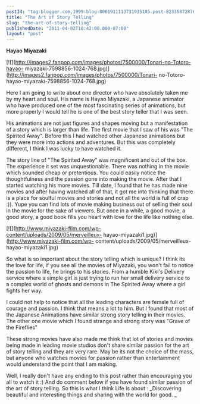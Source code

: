 ```yaml
---
postId: "tag:blogger.com,1999:blog-8061911113731935185.post-8233587287653798797"
title: "The Art of Story Telling"
slug: "the-art-of-story-telling"
publishedDate: "2011-04-02T10:42:00.000-07:00"
layout: "post"
---
```


**Hayao Miyazaki**

[![](http://images2.fanpop.com/images/photos/7500000/Tonari-no-Totoro-hayao-
miyazaki-7598856-1024-768.jpg)](http://images2.fanpop.com/images/photos/7500000/Tonari-
no-Totoro-hayao-miyazaki-7598856-1024-768.jpg)

  
Here I am going to write about one director who have absolutely taken me by my
heart and soul. His name is Hayao Miyazaki, a Japanese animator who have
produced one of the most fascinating series of animations, but more properly I
would tell he is one of the best story teller that I was seen.  
  
His animations are not just figures and shapes moving but a manifestation of a
story which is larger than life. The first movie that I saw of his was "The
Spirited Away". Before this I had watched other Japanese animations but they
were more into actions and adventures. But this was completely different, I
think I was lucky to have watched it.  
  
The story line of "The Spirited Away" was magnificent and out of the box. The
experience it set was unquestionable. There was nothing in the movie which
sounded cheap or pretentious. You could easily notice the thoughtfulness and
the passion gone into making the movie. After that I started watching his more
movies. Till date, I found that he has made nine movies and after having
watched all of that, it got me into thinking that there is a place for soulful
movies and stories and not all the world is full of crap :)). Yupe you can
find lots of movie making business out of selling their soul in the movie for
the sake of viewers. But once in  a while, a good movie, a good story, a good
book fills you heart with love for the life like nothing else.  

[![](http://www.miyazaki-film.com/wp-content/uploads/2009/05/merveilleux-
hayao-miyazaki1.jpg)](http://www.miyazaki-film.com/wp-
content/uploads/2009/05/merveilleux-hayao-miyazaki1.jpg)

  
So what is so important about the story telling which is unique? I think its
the love for life, if you see all the movies of Miyazaki, you won't fail to
notice the passion to life, he brings to his stories. From a humble Kiki's
Delivery service where a simple girl is just trying to run her small delivery
service to a complex world of ghosts and demons in The Spirited Away where a
girl fights her way.  
  
I could not help to notice that all the leading characters are female full of
courage and passion. I think that means a lot to him. But I found that most of
the Japanese Animations have similar strong story telling in their movies. The
other one movie which I found strange and strong story was "Grave of the
Fireflies"  
  
These strong movies have also made me think that lot of stories and movies
being made in leading movie studios don't share similar passion for the art of
story telling and they are very rare. May be its not the choice of the mass,
but anyone who watches movies for passion rather than entertainment would
understand the point that I am making.  
  
Well, I really don't have any ending to this post rather than encouraging you
all to watch it :) And do comment below if you have found similar passion of
the art of story telling. So this is what I think Life is about : _Discovering
beautiful and interesting things and sharing with the world for good.  _  
  

